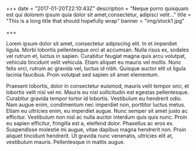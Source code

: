+++
date = "2017-01-20T22:10:43Z"
description = "Neque porro quisquam est qui dolorem ipsum quia dolor sit amet,consectetur, adipisci velit..."
title = "This is a long title that should hopefully wrap"
banner = "img/stock1.jpg"

+++

Lorem ipsum dolor sit amet, consectetur adipiscing elit. In et imperdiet
ligula. Morbi lobortis pellentesque orci at accumsan. Nulla risus ex, sodales
vel rutrum et, luctus in sapien. Curabitur feugiat magna quis arcu volutpat,
vehicula tincidunt velit vehicula. Etiam aliquet eu mauris vel mollis. Nunc
felis orci, rutrum ac gravida vel, luctus id nibh. Quisque auctor elit ut
ligula lacinia faucibus. Proin volutpat sed sapien sit amet elementum.

Praesent lobortis, dolor in consectetur euismod, mauris velit tempor orci, et
lobortis velit nisl vel mi. Mauris eu nisl sollicitudin est egestas
pellentesque. Curabitur gravida tempor tortor id lobortis. Vestibulum eu
hendrerit odio. Nam augue enim, condimentum nec imperdiet non, porttitor luctus
metus. Etiam eu ultricies enim, eu imperdiet augue. Nunc semper sit amet justo
ac efficitur. Vestibulum non nisl ac nulla auctor interdum quis quis nunc.
Proin eu sapien efficitur, fringilla est a, eleifend dolor. Phasellus ac eros
ex. Suspendisse molestie mi augue, vitae dapibus magna hendrerit non. Proin
aliquet tincidunt hendrerit. Ut gravida nunc venenatis, ultricies elit at,
vestibulum mauris. Pellentesque in mattis augue.

